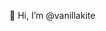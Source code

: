 👋 Hi, I’m @vanillakite

<!---
vanillakite/vanillakite is a ✨ special ✨ repository because its `README.md` (this file) appears on your GitHub profile.
You can click the Preview link to take a look at your changes.
--->
